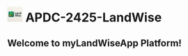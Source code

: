 # <img src="assets/Logo.jpeg" alt="myLandWiseApp Logo" width="35"/> APDC-2425-LandWise 

## Welcome to myLandWiseApp Platform!
